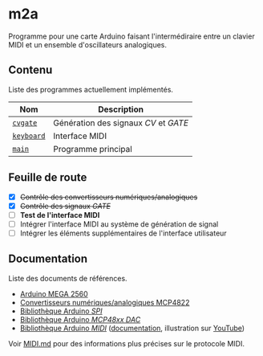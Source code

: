 # m2a

Programme pour une carte Arduino faisant l'intermédiraire entre un clavier MIDI et un ensemble d'oscillateurs analogiques.

## Contenu

Liste des programmes actuellement implémentés.

Nom | Description
--- | -----------
[`cvgate`](cvgate/cvgate.ino) | Génération des signaux *CV* et *GATE*
[`keyboard`](keyboard/keyboard.ino) | Interface MIDI
[`main`](main/) | Programme principal

## Feuille de route

- [x] ~~Contrôle des convertisseurs numériques/analogiques~~
- [x] ~~Contrôle des signaux *GATE*~~
- [ ] **Test de l'interface MIDI**
- [ ] Intégrer l'interface MIDI au système de génération de signal
- [ ] Intégrer les éléments supplémentaires de l'interface utilisateur

## Documentation

Liste des documents de références.

- [Arduino MEGA 2560](https://www.robotshop.com/media/files/pdf/arduinomega2560datasheet.pdf)
- [Convertisseurs numériques/analogiques MCP4822](https://ww1.microchip.com/downloads/en/DeviceDoc/20002249B.pdf)
- [Bibliothèque Arduino *SPI*](https://www.arduino.cc/en/reference/SPI)
- [Bibliothèque Arduino *MCP48xx DAC*](https://www.arduino.cc/reference/en/libraries/mcp48xx-dac-library/)
- [Bibliothèque Arduino *MIDI*](https://github.com/FortySevenEffects/arduino_midi_library) ([documentation](https://fortyseveneffects.github.io/arduino_midi_library/), illustration sur [YouTube](https://www.youtube.com/playlist?list=PL4_gPbvyebyH2xfPXePHtx8gK5zPBrVkg))

Voir [MIDI.md](MIDI.md) pour des informations plus précises sur le protocole MIDI.
